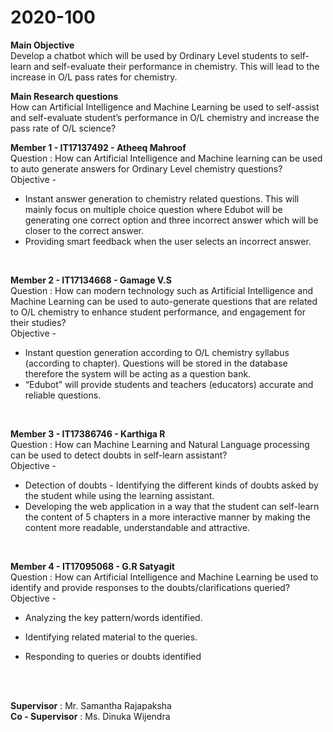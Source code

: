 # 2020-100

**Main Objective** <br>
Develop a chatbot which will be used by Ordinary Level students to self-learn and self-evaluate their performance in chemistry. This will lead to the increase in O/L pass rates for chemistry.

**Main Research questions** <br>
How can Artificial Intelligence and Machine Learning be used to self-assist and self-evaluate student’s performance in O/L chemistry and increase the pass rate of O/L science? 


**Member 1 - IT17137492 - Atheeq Mahroof** <br>
    Question : How can Artificial Intelligence and Machine learning can be used to auto generate answers for Ordinary Level chemistry questions?   <br>
    Objective - 
*  Instant answer generation to chemistry related questions. This will mainly focus on multiple choice question where Edubot will be generating one correct option and three incorrect answer which will be closer to the correct answer.   
*  Providing smart feedback when the user selects an incorrect answer. 

<br>

**Member 2 - IT17134668 - Gamage V.S**  <br>
    Question : How can modern technology such as Artificial Intelligence and Machine Learning can be used to auto-generate questions that are related to O/L chemistry to enhance student performance, and engagement for their studies?  <br>
    Objective - 
*  Instant question generation according to O/L chemistry syllabus (according to chapter). Questions will be stored in the database therefore the system will be acting as a question bank. 
* “Edubot” will provide students and teachers (educators) accurate and reliable questions.    
    
<br> 

**Member 3 - IT17386746 - Karthiga R**  <br>
    Question : How can Machine Learning and Natural Language processing can be used to detect doubts in self-learn assistant?   <br>
    Objective -
*  Detection of doubts - Identifying the different kinds of doubts asked by the student while using the learning assistant. 
*  Developing the web application in a way that the student can self-learn the content of 5 chapters in a more interactive manner by making the content more readable, understandable and attractive. 
    
<br> 

**Member 4 - IT17095068 - G.R Satyagit** <br>
    Question : How can Artificial Intelligence and Machine Learning be used to identify and provide responses to the doubts/clarifications queried?    <br>
    Objective - 
*  Analyzing the key pattern/words identified. 
*  Identifying related material to the queries. 
*  Responding to queries or doubts identified  
    

    <br> <br>
    
**Supervisor** : Mr. Samantha Rajapaksha <br>
**Co - Supervisor** : Ms. Dinuka Wijendra
